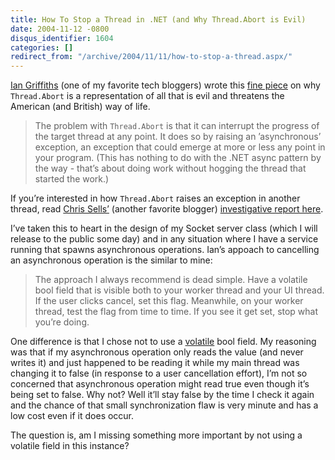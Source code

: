 ```yaml
---
title: How To Stop a Thread in .NET (and Why Thread.Abort is Evil)
date: 2004-11-12 -0800
disqus_identifier: 1604
categories: []
redirect_from: "/archive/2004/11/11/how-to-stop-a-thread.aspx/"
---
```


[Ian
Griffiths](http://www.interact-sw.co.uk/iangblog/ "Ian Griffiths’ Blog")
(one of my favorite tech bloggers) wrote this [fine
piece](http://www.interact-sw.co.uk/iangblog/2004/11/12/cancellation "How To Stop a Thread in .NET (and Why Thread.Abort is Evil)")
on why `Thread.Abort` is a representation of all that is evil and
threatens the American (and British) way of life.

> The problem with `Thread.Abort` is that it can interrupt the progress
> of the target thread at any point. It does so by raising an
> ’asynchronous’ exception, an exception that could emerge at more or
> less any point in your program. (This has nothing to do with the .NET
> async pattern by the way - that’s about doing work without hogging the
> thread that started the work.)

If you’re interested in how `Thread.Abort` raises an exception in
another thread, read [Chris
Sells’](http://www.sellsbrothers.com/ "Chris Sells' Blog") (another
favorite blogger) [investigative report
here](http://www.ondotnet.com/pub/a/dotnet/2003/02/18/threadabort.html "Plumbing the Depths of the ThreadAbortException using Rotor").

I’ve taken this to heart in the design of my Socket server class (which
I will release to the public some day) and in any situation where I have
a service running that spawns asynchronous operations. Ian’s appoach to
cancelling an asynchronous operation is the similar to mine:

> The approach I always recommend is dead simple. Have a volatile bool
> field that is visible both to your worker thread and your UI thread.
> If the user clicks cancel, set this flag. Meanwhile, on your worker
> thread, test the flag from time to time. If you see it get set, stop
> what you’re doing.

One difference is that I chose not to use a
[volatile](http://msdn.microsoft.com/library/default.asp?url=/library/en-us/csspec/html/vclrfcsharpspec_10_4_3.asp "Volatile on MSDN")
bool field. My reasoning was that if my asynchronous operation only
reads the value (and never writes it) and just happened to be reading it
while my main thread was changing it to false (in response to a user
cancellation effort), I’m not so concerned that asynchronous operation
might read true even though it’s being set to false. Why not? Well it’ll
stay false by the time I check it again and the chance of that small
synchronization flaw is very minute and has a low cost even if it does
occur.

The question is, am I missing something more important by not using a
volatile field in this instance?


